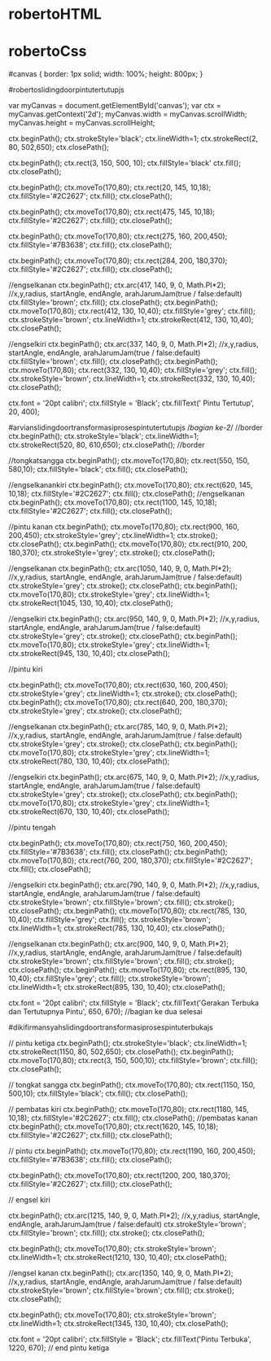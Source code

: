 # robertoHTML

<!DOCTYPE html>
<html>
<head>
    <meta charset='utf-8'>
    <meta http-equiv='X-UA-Compatible' content='IE=edge'>
    <title>Page Title</title>
    <meta name='viewport' content='width=device-width, initial-scale=1'>
    <link rel='stylesheet' type='text/css' media='screen' href='GRAFKOM.css'>
    
</head>
<body>
    <canvas id="canvas"></canvas>
    <script src='GRAFKOM.js'></script>
</body>
</html>

# robertoCss

#canvas {
    border: 1px solid;
    width: 100%;
    height: 800px;
}

#robertoslidingdoorpintutertutupjs

var myCanvas = document.getElementById('canvas');
var ctx = myCanvas.getContext('2d');
myCanvas.width = myCanvas.scrollWidth;
myCanvas.height = myCanvas.scrollHeight;

ctx.beginPath();
ctx.strokeStyle='black';
ctx.lineWidth=1;
ctx.strokeRect(2, 80, 502,650);
ctx.closePath();

ctx.beginPath();
ctx.rect(3, 150, 500, 10);
ctx.fillStyle='black'
ctx.fill();
ctx.closePath();

ctx.beginPath();
ctx.moveTo(170,80);
ctx.rect(20, 145, 10,18);
ctx.fillStyle='#2C2627';
ctx.fill();
ctx.closePath();

ctx.beginPath();
ctx.moveTo(170,80);
ctx.rect(475, 145, 10,18);
ctx.fillStyle='#2C2627';
ctx.fill();
ctx.closePath();

ctx.beginPath();
ctx.moveTo(170,80);
ctx.rect(275, 160, 200,450);
ctx.fillStyle='#7B3638';
ctx.fill();
ctx.closePath();

ctx.beginPath();
ctx.moveTo(170,80);
ctx.rect(284, 200, 180,370);
ctx.fillStyle='#2C2627';
ctx.fill();
ctx.closePath();

//engselkanan
ctx.beginPath();
ctx.arc(417, 140, 9, 0, Math.PI*2); //x,y,radius, startAngle, endAngle, arahJarumJam(true / false:default)
ctx.fillStyle='brown';
ctx.fill();
ctx.closePath();
ctx.beginPath();
ctx.moveTo(170,80);
ctx.rect(412, 130, 10,40);
ctx.fillStyle='grey';
ctx.fill();
ctx.strokeStyle='brown';
ctx.lineWidth=1;
ctx.strokeRect(412, 130, 10,40);
ctx.closePath();

//engselkiri
ctx.beginPath();
ctx.arc(337, 140, 9, 0, Math.PI*2); //x,y,radius, startAngle, endAngle, arahJarumJam(true / false:default)
ctx.fillStyle='brown';
ctx.fill();
ctx.closePath();
ctx.beginPath();
ctx.moveTo(170,80);
ctx.rect(332, 130, 10,40);
ctx.fillStyle='grey';
ctx.fill();
ctx.strokeStyle='brown';
ctx.lineWidth=1;
ctx.strokeRect(332, 130, 10,40);
ctx.closePath();


ctx.font = '20pt calibri';
ctx.fillStyle = 'Black';
ctx.fillText(' Pintu Tertutup', 20, 400);

#arvianslidingdoortransformasiprosespintutertutupjs
/*bagian ke-2*/
//border
ctx.beginPath();
ctx.strokeStyle='black';
ctx.lineWidth=1;
ctx.strokeRect(520, 80, 610,650);
ctx.closePath();
//border

//tongkatsangga
ctx.beginPath();
ctx.moveTo(170,80);
ctx.rect(550, 150, 580,10);
ctx.fillStyle='black';
ctx.fill();
ctx.closePath();

//engselkanankiri
ctx.beginPath();
ctx.moveTo(170,80);
ctx.rect(620, 145, 10,18);
ctx.fillStyle='#2C2627';
ctx.fill();
ctx.closePath();
//engselkanan
ctx.beginPath();
ctx.moveTo(170,80);
ctx.rect(1100, 145, 10,18);
ctx.fillStyle='#2C2627';
ctx.fill();
ctx.closePath();

//pintu kanan
ctx.beginPath();
ctx.moveTo(170,80);
ctx.rect(900, 160, 200,450);
ctx.strokeStyle='grey';
ctx.lineWidth=1;
ctx.stroke();
ctx.closePath();
ctx.beginPath();
ctx.moveTo(170,80);
ctx.rect(910, 200, 180,370);
ctx.strokeStyle='grey';
ctx.stroke();
ctx.closePath();

//engselkanan
ctx.beginPath();
ctx.arc(1050, 140, 9, 0, Math.PI*2); //x,y,radius, startAngle, endAngle, arahJarumJam(true / false:default)
ctx.strokeStyle='grey';
ctx.stroke();
ctx.closePath();
ctx.beginPath();
ctx.moveTo(170,80);
ctx.strokeStyle='grey';
ctx.lineWidth=1;
ctx.strokeRect(1045, 130, 10,40);
ctx.closePath();

//engselkiri
ctx.beginPath();
ctx.arc(950, 140, 9, 0, Math.PI*2); //x,y,radius, startAngle, endAngle, arahJarumJam(true / false:default)
ctx.strokeStyle='grey';
ctx.stroke();
ctx.closePath();
ctx.beginPath();
ctx.moveTo(170,80);
ctx.strokeStyle='grey';
ctx.lineWidth=1;
ctx.strokeRect(945, 130, 10,40);
ctx.closePath();


//pintu kiri

ctx.beginPath();
ctx.moveTo(170,80);
ctx.rect(630, 160, 200,450);
ctx.strokeStyle='grey';
ctx.lineWidth=1;
ctx.stroke();
ctx.closePath();
ctx.beginPath();
ctx.moveTo(170,80);
ctx.rect(640, 200, 180,370);
ctx.strokeStyle='grey';
ctx.stroke();
ctx.closePath();

//engselkanan
ctx.beginPath();
ctx.arc(785, 140, 9, 0, Math.PI*2); //x,y,radius, startAngle, endAngle, arahJarumJam(true / false:default)
ctx.strokeStyle='grey';
ctx.stroke();
ctx.closePath();
ctx.beginPath();
ctx.moveTo(170,80);
ctx.strokeStyle='grey';
ctx.lineWidth=1;
ctx.strokeRect(780, 130, 10,40);
ctx.closePath();

//engselkiri
ctx.beginPath();
ctx.arc(675, 140, 9, 0, Math.PI*2); //x,y,radius, startAngle, endAngle, arahJarumJam(true / false:default)
ctx.strokeStyle='grey';
ctx.stroke();
ctx.closePath();
ctx.beginPath();
ctx.moveTo(170,80);
ctx.strokeStyle='grey';
ctx.lineWidth=1;
ctx.strokeRect(670, 130, 10,40);
ctx.closePath();


//pintu tengah

ctx.beginPath();
ctx.moveTo(170,80);
ctx.rect(750, 160, 200,450);
ctx.fillStyle='#7B3638';
ctx.fill();
ctx.closePath();
ctx.beginPath();
ctx.moveTo(170,80);
ctx.rect(760, 200, 180,370);
ctx.fillStyle='#2C2627';
ctx.fill();
ctx.closePath();

//engselkiri
ctx.beginPath();
ctx.arc(790, 140, 9, 0, Math.PI*2); //x,y,radius, startAngle, endAngle, arahJarumJam(true / false:default)
ctx.strokeStyle='brown';
ctx.fillStyle='brown';
ctx.fill();
ctx.stroke();
ctx.closePath();
ctx.beginPath();
ctx.moveTo(170,80);
ctx.rect(785, 130, 10,40);
ctx.fillStyle='grey';
ctx.fill();
ctx.strokeStyle='brown';
ctx.lineWidth=1;
ctx.strokeRect(785, 130, 10,40);
ctx.closePath();

//engselkanan
ctx.beginPath();
ctx.arc(900, 140, 9, 0, Math.PI*2); //x,y,radius, startAngle, endAngle, arahJarumJam(true / false:default)
ctx.strokeStyle='brown';
ctx.fillStyle='brown';
ctx.fill();
ctx.stroke();
ctx.closePath();
ctx.beginPath();
ctx.moveTo(170,80);
ctx.rect(895, 130, 10,40);
ctx.fillStyle='grey';
ctx.fill();
ctx.strokeStyle='brown';
ctx.lineWidth=1;
ctx.strokeRect(895, 130, 10,40);
ctx.closePath();


ctx.font = '20pt calibri';
ctx.fillStyle = 'Black';
ctx.fillText('Gerakan Terbuka dan Tertutupnya Pintu', 650, 670);
//bagian ke dua selesai

#dikifirmansyahslidingdoortransformasiprosespintuterbukajs

// pintu ketiga
ctx.beginPath();
ctx.strokeStyle='black';
ctx.lineWidth=1;
ctx.strokeRect(1150, 80, 502,650);
ctx.closePath();
ctx.beginPath();
ctx.moveTo(170,80);
ctx.rect(3, 150, 500,10);
ctx.fillStyle='brown';
ctx.fill();
ctx.closePath();

// tongkat sangga
ctx.beginPath();
ctx.moveTo(170,80);
ctx.rect(1150, 150, 500,10);
ctx.fillStyle='black';
ctx.fill();
ctx.closePath();

// pembatas kiri
ctx.beginPath();
ctx.moveTo(170,80);
ctx.rect(1180, 145, 10,18);
ctx.fillStyle='#2C2627';
ctx.fill();
ctx.closePath();
//pembatas kanan
ctx.beginPath();
ctx.moveTo(170,80);
ctx.rect(1620, 145, 10,18);
ctx.fillStyle='#2C2627';
ctx.fill();
ctx.closePath();

// pintu
ctx.beginPath();
ctx.moveTo(170,80);
ctx.rect(1190, 160, 200,450);
ctx.fillStyle='#7B3638';
ctx.fill();
ctx.closePath();

ctx.beginPath();
ctx.moveTo(170,80);
ctx.rect(1200, 200, 180,370);
ctx.fillStyle='#2C2627';
ctx.fill();
ctx.closePath();

// engsel kiri 

ctx.beginPath();
ctx.arc(1215, 140, 9, 0, Math.PI*2); //x,y,radius, startAngle, endAngle, arahJarumJam(true / false:default)
ctx.strokeStyle='brown';
ctx.fillStyle='brown';
ctx.fill();
ctx.stroke();
ctx.closePath();

ctx.beginPath();
ctx.moveTo(170,80);
ctx.strokeStyle='brown';
ctx.lineWidth=1;
ctx.strokeRect(1210, 130, 10,40);
ctx.closePath();


//engsel kanan
ctx.beginPath();
ctx.arc(1350, 140, 9, 0, Math.PI*2); //x,y,radius, startAngle, endAngle, arahJarumJam(true / false:default)
ctx.strokeStyle='brown';
ctx.fillStyle='brown';
ctx.fill();
ctx.stroke();
ctx.closePath();

ctx.beginPath();
ctx.moveTo(170,80);
ctx.strokeStyle='brown';
ctx.lineWidth=1;
ctx.strokeRect(1345, 130, 10,40);
ctx.closePath();

ctx.font = '20pt calibri';
ctx.fillStyle = 'Black';
ctx.fillText('Pintu Terbuka', 1220, 670);
// end pintu ketiga
